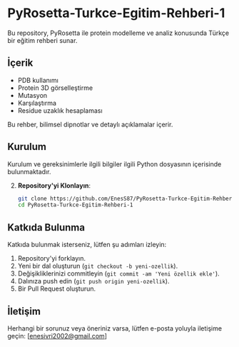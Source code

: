 # PyRosetta-Turkce-Egitim-Rehberi-1

Bu repository, PyRosetta ile protein modelleme ve analiz konusunda Türkçe bir eğitim rehberi sunar.

## İçerik

- PDB kullanımı
- Protein 3D görselleştirme
- Mutasyon
- Karşılaştırma
- Residue uzaklık hesaplaması

Bu rehber, bilimsel dipnotlar ve detaylı açıklamalar içerir.

## Kurulum

Kurulum ve gereksinimlerle ilgili bilgiler ilgili Python dosyasının içerisinde bulunmaktadır.

2. **Repository'yi Klonlayın**:
    ```bash
    git clone https://github.com/EnesS87/PyRosetta-Turkce-Egitim-Rehberi-1.git
    cd PyRosetta-Turkce-Egitim-Rehberi-1
    ```

## Katkıda Bulunma

Katkıda bulunmak isterseniz, lütfen şu adımları izleyin:

1. Repository'yi forklayın.
2. Yeni bir dal oluşturun (`git checkout -b yeni-ozellik`).
3. Değişikliklerinizi commitleyin (`git commit -am 'Yeni özellik ekle'`).
4. Dalınıza push edin (`git push origin yeni-ozellik`).
5. Bir Pull Request oluşturun.

## İletişim

Herhangi bir sorunuz veya öneriniz varsa, lütfen e-posta yoluyla iletişime geçin: [enesivri2002@gmail.com]

